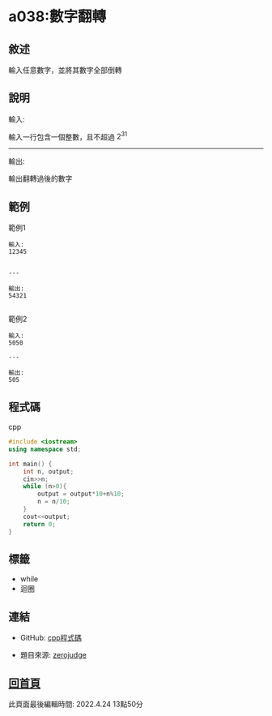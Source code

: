 # a038:數字翻轉

## 敘述

輸入任意數字，並將其數字全部倒轉
 


## 說明

輸入:

輸入一行包含一個整數，且不超過 $2^{31}$

---

輸出:

輸出翻轉過後的數字

## 範例
範例1

```
輸入:
12345

---

輸出:
54321

```
範例2

```
輸入:
5050

---

輸出:
505

```

## 程式碼
cpp

```cpp
#include <iostream>
using namespace std;

int main() {
    int n, output;
    cin>>n;
    while (n>0){
        output = output*10+n%10;
        n = n/10;
    }
    cout<<output;
    return 0;
}
```

## 標籤
- while
- 迴圈


## 連結
- GitHub: [cpp程式碼](https://github.com/henryleecode23/solve_record/blob/main/zerojudge/a038/main.cpp)


- 題目來源: [zerojudge](https://zerojudge.tw/ShowProblem?problemid=a038)

## [回首頁](https://henryleecode23.github.io/solve_record/)

此頁面最後編輯時間: 2022.4.24 13點50分
